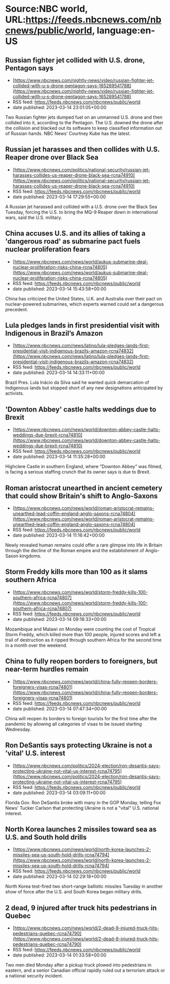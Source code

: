 # Source:NBC world, URL:https://feeds.nbcnews.com/nbcnews/public/world, language:en-US

## Russian fighter jet collided with U.S. drone, Pentagon says
 - [https://www.nbcnews.com/nightly-news/video/russian-fighter-jet-collided-with-u-s-drone-pentagon-says-165289541788](https://www.nbcnews.com/nightly-news/video/russian-fighter-jet-collided-with-u-s-drone-pentagon-says-165289541788)
 - RSS feed: https://feeds.nbcnews.com/nbcnews/public/world
 - date published: 2023-03-14 23:01:05+00:00

Two Russian fighter jets dumped fuel on an unmanned U.S. drone and then collided into it, according to the Pentagon. The U.S. downed the drone after the collision and blacked out its software to keep classified information out of Russian hands. NBC News’ Courtney Kube has the latest.

## Russian jet harasses and then collides with U.S. Reaper drone over Black Sea
 - [https://www.nbcnews.com/politics/national-security/russian-jet-harasses-collides-us-reaper-drone-black-sea-rcna74910](https://www.nbcnews.com/politics/national-security/russian-jet-harasses-collides-us-reaper-drone-black-sea-rcna74910)
 - RSS feed: https://feeds.nbcnews.com/nbcnews/public/world
 - date published: 2023-03-14 17:29:55+00:00

A Russian jet harassed and collided with a U.S. drone over the Black Sea Tuesday, forcing the U.S. to bring the MQ-9 Reaper down in international wars, said the U.S. military.

## China accuses U.S. and its allies of taking a 'dangerous road' as submarine pact fuels nuclear proliferation fears
 - [https://www.nbcnews.com/news/world/aukus-submarine-deal-nuclear-proliferation-risks-china-rcna74805](https://www.nbcnews.com/news/world/aukus-submarine-deal-nuclear-proliferation-risks-china-rcna74805)
 - RSS feed: https://feeds.nbcnews.com/nbcnews/public/world
 - date published: 2023-03-14 15:43:58+00:00

China has criticized the United States, U.K. and Australia over their pact on nuclear-powered submarines, which experts warned could set a dangerous precedent.

## Lula pledges lands in first presidential visit with Indigenous in Brazil’s Amazon
 - [https://www.nbcnews.com/news/latino/lula-pledges-lands-first-presidential-visit-indigenous-brazils-amazon-rcna74832](https://www.nbcnews.com/news/latino/lula-pledges-lands-first-presidential-visit-indigenous-brazils-amazon-rcna74832)
 - RSS feed: https://feeds.nbcnews.com/nbcnews/public/world
 - date published: 2023-03-14 14:33:11+00:00

Brazil Pres. Lula Inácio da Silva said he wanted quick demarcation of Indigenous lands but stopped short of any new designations anticipated by activists.

## 'Downton Abbey' castle halts weddings due to Brexit
 - [https://www.nbcnews.com/news/world/downton-abbey-castle-halts-weddings-due-brexit-rcna74810](https://www.nbcnews.com/news/world/downton-abbey-castle-halts-weddings-due-brexit-rcna74810)
 - RSS feed: https://feeds.nbcnews.com/nbcnews/public/world
 - date published: 2023-03-14 11:35:28+00:00

Highclere Castle in southern England, where “Downton Abbey” was filmed, is facing a serious staffing crunch that its owner says is due to Brexit.

## Roman aristocrat unearthed in ancient cemetery that could show Britain's shift to Anglo-Saxons
 - [https://www.nbcnews.com/news/world/roman-aristocrat-remains-unearthed-lead-coffin-england-anglo-saxons-rcna74804](https://www.nbcnews.com/news/world/roman-aristocrat-remains-unearthed-lead-coffin-england-anglo-saxons-rcna74804)
 - RSS feed: https://feeds.nbcnews.com/nbcnews/public/world
 - date published: 2023-03-14 11:16:42+00:00

Newly revealed human remains could offer a rare glimpse into life in Britain through the decline of the Roman empire and the establishment of Anglo-Saxon kingdoms.

## Storm Freddy kills more than 100 as it slams southern Africa
 - [https://www.nbcnews.com/news/world/storm-freddy-kills-100-southern-africa-rcna74807](https://www.nbcnews.com/news/world/storm-freddy-kills-100-southern-africa-rcna74807)
 - RSS feed: https://feeds.nbcnews.com/nbcnews/public/world
 - date published: 2023-03-14 09:18:33+00:00

Mozambique and Malawi on Monday were counting the cost of Tropical Storm Freddy, which killed more than 100 people, injured scores and left a trail of destruction as it ripped through southern Africa for the second time in a month over the weekend.

## China to fully reopen borders to foreigners, but near-term hurdles remain
 - [https://www.nbcnews.com/news/world/china-fully-reopen-borders-foreigners-visas-rcna74801](https://www.nbcnews.com/news/world/china-fully-reopen-borders-foreigners-visas-rcna74801)
 - RSS feed: https://feeds.nbcnews.com/nbcnews/public/world
 - date published: 2023-03-14 07:47:34+00:00

China will reopen its borders to foreign tourists for the first time after the pandemic by allowing all categories of visas to be issued starting Wednesday.

## Ron DeSantis says protecting Ukraine is not a 'vital' U.S. interest
 - [https://www.nbcnews.com/politics/2024-election/ron-desantis-says-protecting-ukraine-not-vital-us-interest-rcna74795](https://www.nbcnews.com/politics/2024-election/ron-desantis-says-protecting-ukraine-not-vital-us-interest-rcna74795)
 - RSS feed: https://feeds.nbcnews.com/nbcnews/public/world
 - date published: 2023-03-14 03:09:11+00:00

Florida Gov. Ron DeSantis broke with many in the GOP Monday, telling Fox News' Tucker Carlson that protecting Ukraine is not a "vital" U.S. national interest.

## North Korea launches 2 missiles toward sea as U.S. and South hold drills
 - [https://www.nbcnews.com/news/world/north-korea-launches-2-missiles-sea-us-south-hold-drills-rcna74794](https://www.nbcnews.com/news/world/north-korea-launches-2-missiles-sea-us-south-hold-drills-rcna74794)
 - RSS feed: https://feeds.nbcnews.com/nbcnews/public/world
 - date published: 2023-03-14 02:29:18+00:00

North Korea test-fired two short-range ballistic missiles Tuesday in another show of force after the U.S. and South Korea began military drills.

## 2 dead, 9 injured after truck hits pedestrians in Quebec
 - [https://www.nbcnews.com/news/world/2-dead-9-injured-truck-hits-pedestrians-quebec-rcna74790](https://www.nbcnews.com/news/world/2-dead-9-injured-truck-hits-pedestrians-quebec-rcna74790)
 - RSS feed: https://feeds.nbcnews.com/nbcnews/public/world
 - date published: 2023-03-14 01:33:58+00:00

Two men died Monday after a pickup truck plowed into pedestrians in eastern, and a senior Canadian official rapidly ruled out a terrorism attack or a national security incident.

